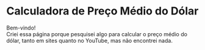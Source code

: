 # Calculadora de Preço Médio do Dólar

Bem-vindo!  
Criei essa página porque pesquisei algo para calcular o preço médio do dólar, tanto em sites quanto no YouTube, mas não encontrei nada.
